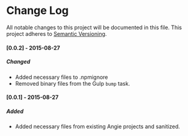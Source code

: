 # Change Log
All notable changes to this project will be documented in this file.
This project adheres to [Semantic Versioning](http://semver.org/).

#### [0.0.2] - 2015-08-27
##### Changed
- Added necessary files to .npmignore
- Removed binary files from the Gulp `bump` task.

#### [0.0.1] - 2015-08-27
##### Added
- Added necessary files from existing Angie projects and sanitized.